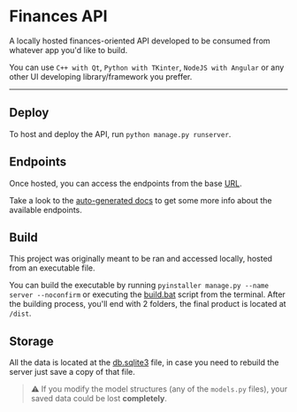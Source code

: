 # Finances API

A locally hosted finances-oriented API developed to be consumed from whatever app you'd like to build.

You can use `C++ with Qt`, `Python with TKinter`, `NodeJS with Angular` or any other UI developing library/framework you preffer.

---

## Deploy

To host and deploy the API, run `python manage.py runserver`.

## Endpoints

Once hosted, you can access the endpoints from the base [URL](http://localhost:8000/).

Take a look to the [auto-generated docs](http://localhost:8000/docs) to get some more info about the available endpoints.

## Build

This project was originally meant to be ran and accessed locally, hosted from an executable file.

You can build the executable by running `pyinstaller manage.py --name server --noconfirm` or executing the [build.bat](/build.bat) script from the terminal. After the building process, you'll end with 2 folders, the final product is located at `/dist`.

## Storage

All the data is located at the [db.sqlite3](/db.sqlite3) file, in case you need to rebuild the server just save a copy of that file.

> ⚠️ If you modify the model structures (any of the `models.py` files), your saved data could be lost **completely**.